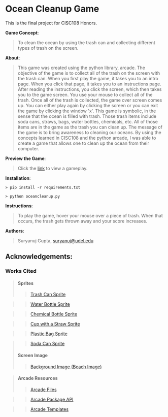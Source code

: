 # Ocean Cleanup Game
This is the final project for CISC108 Honors.

**Game Concept**: 
>To clean the ocean by using the trash can and collecting different types of trash on the screen.

**About**: 
>This game was created using the python library, arcade. The objective of the game is to collect all of the trash on the
> screen with the trash can. When you first play the game, it takes you to an intro page. When you click that page, it 
>takes you to an instructions page. After reading the instructions, you click the screen, which then takes you to the 
>game screen. You use your mouse to collect all of the trash. Once all of the trash is collected, the game over screen 
>comes up. You can either play again by clicking the screen or you can exit the game by clicking the window 'x'. This 
>game is symbolic, in the sense that the ocean is filled with trash. Those trash items include soda cans, straws, bags, 
>water bottles, chemicals, etc. All of those items are in the game as the trash you can clean up. The message of the 
>game is to bring awareness to cleaning our oceans. By using the concepts learned in CISC108 and the python arcade, I 
>was able to create a game that allows one to clean up the ocean from their computer.
 

**Preview the Game**: 
>Click the [link](https://drive.google.com/file/d/1NHQVEPUWO9APW0sSrIg5YjIT4Vvq-K6T/view?usp=sharing) to view a gameplay. 

**Installation**: 
```
> pip install -r requirements.txt
```
```
> python oceancleanup.py
```

**Instructions**:
>To play the game, hover your mouse over a piece of trash. When that occurs, the trash gets thrown away and your score increases. 

**Authors**: 
>Suryanuj Gupta, suryanuj@udel.edu

## Acknowledgements:

### Works Cited
>#### Sprites
>>[Trash Can Sprite](https://pixabay.com/illustrations/trash-waste-recycling-recyclable-3340485/)

>>[Water Bottle Sprite](https://pixabay.com/illustrations/water-bottle-water-plastic-bottle-3927420/)

>>[Chemical Bottle Sprite](https://www.needpix.com/photo/176861/chemistry-lab-experiment-science-flask-glass-bottle-equipment-liquid)

>>[Cup with a Straw Sprite](https://www.needpix.com/photo/18919/cup-lid-straw-disposable-soft-drink-fizzy-soda-carbonated)

>>[Plastic Bag Sprite](https://pixabay.com/vectors/shopping-bag-tote-bag-tote-sack-30543/)

>>[Soda Can Sprite](https://www.needpix.com/photo/947294/tin-rossa-metallic-jar-cans-colors-illustration-graphics-container)
>#### Screen Image
>>[Background Image (Beach Image)](https://www.goodfreephotos.com/vector-images/sandy-beach-with-waves-vector-clipart.png.php)


>#### Arcade Resources
>>[Arcade Files](http://arcade.academy/installation.html)

>>[Arcade Package API](http://arcade.academy/arcade.html)

>>[Arcade Templates](http://arcade.academy/examples/index.html)
